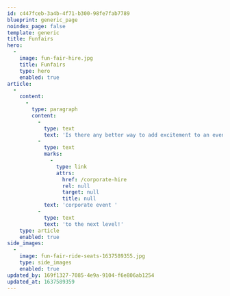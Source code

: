 ```yaml
---
id: c447fceb-3a4b-4f71-b300-98fe7fab7789
blueprint: generic_page
noindex_page: false
template: generic
title: Funfairs
hero:
  -
    image: fun-fair-hire.jpg
    title: Funfairs
    type: hero
    enabled: true
article:
  -
    content:
      -
        type: paragraph
        content:
          -
            type: text
            text: 'Is there any better way to add excitement to an event or special occasion? Hire a funfair and all the classic fairground rides to be the envy of your friends and family, or to take a '
          -
            type: text
            marks:
              -
                type: link
                attrs:
                  href: /corporate-hire
                  rel: null
                  target: null
                  title: null
            text: 'corporate event '
          -
            type: text
            text: 'to the next level!'
    type: article
    enabled: true
side_images:
  -
    image: fun-fair-ride-seats-1637589355.jpg
    type: side_images
    enabled: true
updated_by: 169f1327-7085-4e9a-9104-f6e806ab1254
updated_at: 1637589359
---
```

